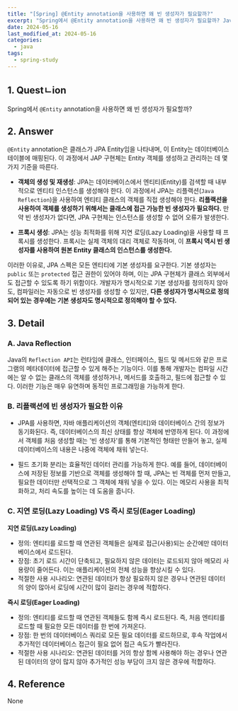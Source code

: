```yaml
---
title: "[Spring] @Entity annotation을 사용하면 왜 빈 생성자가 필요할까?"
excerpt: "Spring에서 @Entity annotation을 사용하면 왜 빈 생성자가 필요할까? Java Reflection이란? 리플랙션에 빈 생성자가 필요한 이유는? 지연 로딩과 즉시 로딩의 차이는?"
date: 2024-05-16
last_modified_at: 2024-05-16
categories:
  - java
tags:
  - spring-study
---
```


## 1. Questㄴion

Spring에서 `@Entity` annotation을 사용하면 왜 빈 생성자가 필요할까?

## 2. Answer

`@Entity` annotation은 클래스가 JPA Entity임을 나타내며, 이 Entity는 데이터베이스 테이블에 매핑된다. 이 과정에서 JAP 구현체는 Entity 객체를 생성하고 관리하는 데 몇 가지 기준을 따른다.

* **객체의 생성 및 재생성**: JPA는 데이터베이스에서 엔티티(Entity)를 검색할 때 내부적으로 엔티티 인스턴스를 생성해야 한다. 이 과정에서 JPA는 리플랙션(`Java Reflection`)을 사용하여 엔티티 클래스의 객체를 직접 생성해야 한다. **리플랙션을 사용하여 객체를 생성하기 위해서는 클래스에 접근 가능한 빈 생성자가 필요하다.** 만약 빈 생성자가 없다면, JPA 구현체는 인스턴스를 생성할 수 없어 오류가 발생한다.

* **프록시 생성**: JPA는 성능 최적화를 위해 지연 로딩(Lazy Loading)을 사용할 때 프록시를 생성한다. 프록시는 실제 객체의 대리 객체로 작동하며, 이 **프록시 역시 빈 생성자를 사용하여 원본 Entity 클래스의 인스턴스를 생성한다.**

이러한 이유로, JPA 스펙은 모든 엔티티에 기본 생성자를 요구한다. 기본 생성자는 `public` 또는 `protected` 접근 권한이 있어야 하며, 이는 JPA 구현체가 클래스 외부에서도 접근할 수 있도록 하기 위함이다. 개발자가 명시적으로 기본 생성자를 정의하지 않아도, 컴파일러는 자동으로 빈 생성자를 생성할 수 있지만, **다른 생성자가 명시적으로 정의되어 있는 경우에는 기본 생성자도 명시적으로 정의해야 할 수 있다.**

## 3. Detail

### A. Java Reflection

Java의 `Reflection API`는 런타임에 클래스, 인터페이스, 필드 및 메서드와 같은 프로그램의 메타데이터에 접근할 수 있게 해주는 기능이다. 이를 통해 개발자는 컴파일 시간에는 알 수 없는 클래스의 객체를 생성하거나, 메서드를 호출하고, 필드에 접근할 수 있다. 이러한 기능은 매우 유연하며 동적인 프로그래밍을 가능하게 한다.

### B. 리플랙션에 빈 생성자가 필요한 이유

* JPA를 사용하면, 자바 애플리케이션의 객체(엔티티)와 데이터베이스 간의 정보가 동기화된다. 즉, 데이터베이스의 최신 상태를 항상 객체에 반영하게 된다. 이 과정에서 객체를 처음 생성할 때는 '빈 생성자'를 통해 기본적인 형태만 만들어 놓고, 실제 데이터베이스의 내용은 나중에 객체에 채워 넣는다.

* 필드 초기화 분리는 효율적인 데이터 관리를 가능하게 한다. 예를 들어, 데이터베이스에 저장된 정보를 기반으로 객체를 생성해야 할 때, JPA는 빈 객체를 먼저 만들고, 필요한 데이터만 선택적으로 그 객체에 채워 넣을 수 있다. 이는 메모리 사용을 최적화하고, 처리 속도를 높이는 데 도움을 줍니다.

### C. 지연 로딩(Lazy Loading) VS 즉시 로딩(Eager Loading)

**지연 로딩(Lazy Loading)**

* 정의: 엔티티를 로드할 때 연관된 객체들은 실제로 접근(사용)되는 순간에만 데이터베이스에서 로드된다.
* 장점: 초기 로드 시간이 단축되고, 필요하지 않은 데이터는 로드되지 않아 메모리 사용량이 줄어든다. 이는 애플리케이션의 전체 성능을 향상시킬 수 있다.
* 적절한 사용 시나리오: 연관된 데이터가 항상 필요하지 않은 경우나 연관된 데이터의 양이 많아서 로딩에 시간이 많이 걸리는 경우에 적합하다.

**즉시 로딩(Eager Loading)**

* 정의: 엔티티를 로드할 때 연관된 객체들도 함께 즉시 로드된다. 즉, 처음 엔티티를 로드할 때 필요한 모든 데이터를 한 번에 가져온다.
* 장점: 한 번의 데이터베이스 쿼리로 모든 필요 데이터를 로드하므로, 후속 작업에서 추가적인 데이터베이스 접근이 필요 없어 접근 속도가 빨라진다.
* 적절한 사용 시나리오: 연관된 데이터를 거의 항상 함께 사용해야 하는 경우나 연관된 데이터의 양이 많지 않아 추가적인 성능 부담이 크지 않은 경우에 적합하다.

## 4. Reference

None